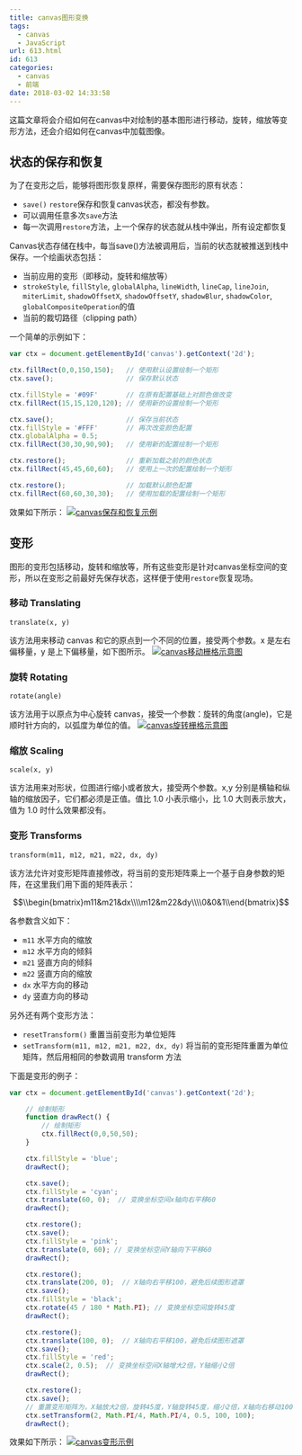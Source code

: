 ```yaml
---
title: canvas图形变换
tags:
  - canvas
  - JavaScript
url: 613.html
id: 613
categories:
  - canvas
  - 前端
date: 2018-03-02 14:33:58
---
```


这篇文章将会介绍如何在canvas中对绘制的基本图形进行移动，旋转，缩放等变形方法，还会介绍如何在canvas中加载图像。
## 状态的保存和恢复
为了在变形之后，能够将图形恢复原样，需要保存图形的原有状态：

- `save()` `restore`保存和恢复canvas状态，都没有参数。
- 可以调用任意多次`save`方法
- 每一次调用`restore`方法，上一个保存的状态就从栈中弹出，所有设定都恢复

Canvas状态存储在栈中，每当save()方法被调用后，当前的状态就被推送到栈中保存。一个绘画状态包括：

- 当前应用的变形（即移动，旋转和缩放等）
- `strokeStyle`, `fillStyle`, `globalAlpha`, `lineWidth`, `lineCap`, `lineJoin`, `miterLimit`, `shadowOffsetX`, `shadowOffsetY`, `shadowBlur`, `shadowColor`, `globalCompositeOperation`的值
- 当前的裁切路径（clipping path）

一个简单的示例如下：
```javascript
var ctx = document.getElementById('canvas').getContext('2d');

ctx.fillRect(0,0,150,150);   // 使用默认设置绘制一个矩形
ctx.save();                  // 保存默认状态

ctx.fillStyle = '#09F'       // 在原有配置基础上对颜色做改变
ctx.fillRect(15,15,120,120); // 使用新的设置绘制一个矩形

ctx.save();                  // 保存当前状态
ctx.fillStyle = '#FFF'       // 再次改变颜色配置
ctx.globalAlpha = 0.5;    
ctx.fillRect(30,30,90,90);   // 使用新的配置绘制一个矩形

ctx.restore();               // 重新加载之前的颜色状态
ctx.fillRect(45,45,60,60);   // 使用上一次的配置绘制一个矩形

ctx.restore();               // 加载默认颜色配置
ctx.fillRect(60,60,30,30);   // 使用加载的配置绘制一个矩形
```
效果如下所示：
[![canvas保存和恢复示例](http://uusama.com/wp-content/uploads/2018/03/2018030206280242.png)](http://uusama.com/wp-content/uploads/2018/03/2018030206280242.png)

## 变形
图形的变形包括移动，旋转和缩放等，所有这些变形是针对canvas坐标空间的变形，所以在变形之前最好先保存状态，这样便于使用`restore`恢复现场。

### 移动 Translating

`translate(x, y)`

该方法用来移动 canvas 和它的原点到一个不同的位置，接受两个参数。x 是左右偏移量，y 是上下偏移量，如下图所示。
[![canvas移动栅格示意图](http://uusama.com/wp-content/uploads/2018/03/201803020631577.png)](http://uusama.com/wp-content/uploads/2018/03/201803020631577.png)
### 旋转 Rotating
`rotate(angle)`

该方法用于以原点为中心旋转 canvas，接受一个参数：旋转的角度(angle)，它是顺时针方向的，以弧度为单位的值。
[![canvas旋转栅格示意图](http://uusama.com/wp-content/uploads/2018/03/2018030206324130.png)](http://uusama.com/wp-content/uploads/2018/03/2018030206324130.png)

### 缩放 Scaling
`scale(x, y)`

该方法用来对形状，位图进行缩小或者放大，接受两个参数。x,y 分别是横轴和纵轴的缩放因子，它们都必须是正值。值比 1.0 小表示缩小，比 1.0 大则表示放大，值为 1.0 时什么效果都没有。

### 变形 Transforms
`transform(m11, m12, m21, m22, dx, dy)`

该方法允许对变形矩阵直接修改，将当前的变形矩阵乘上一个基于自身参数的矩阵，在这里我们用下面的矩阵表示：

$$\\begin{bmatrix}m11&m21&dx\\\\m12&m22&dy\\\\0&0&1\\end{bmatrix}$$

各参数含义如下：

- `m11` 水平方向的缩放
- `m12` 水平方向的倾斜
- `m21` 竖直方向的倾斜
- `m22` 竖直方向的缩放
- `dx` 水平方向的移动
- `dy` 竖直方向的移动

另外还有两个变形方法：

- `resetTransform()` 重置当前变形为单位矩阵
- `setTransform(m11, m12, m21, m22, dx, dy)` 将当前的变形矩阵重置为单位矩阵，然后用相同的参数调用 transform 方法

下面是变形的例子：
```javascript
var ctx = document.getElementById('canvas').getContext('2d');

    // 绘制矩形
    function drawRect() {
        // 绘制矩形
        ctx.fillRect(0,0,50,50);
    }

    ctx.fillStyle = 'blue';
    drawRect();

    ctx.save();
    ctx.fillStyle = 'cyan';
    ctx.translate(60, 0);  // 变换坐标空间x轴向右平移60
    drawRect();

    ctx.restore();
    ctx.save();
    ctx.fillStyle = 'pink';
    ctx.translate(0, 60); // 变换坐标空间Y轴向下平移60
    drawRect();

    ctx.restore();
    ctx.translate(200, 0);  // X轴向右平移100，避免后续图形遮罩
    ctx.save();
    ctx.fillStyle = 'black';
    ctx.rotate(45 / 180 * Math.PI); // 变换坐标空间旋转45度
    drawRect();

    ctx.restore();
    ctx.translate(100, 0);  // X轴向右平移100，避免后续图形遮罩
    ctx.save();
    ctx.fillStyle = 'red';
    ctx.scale(2, 0.5);  // 变换坐标空间X轴增大2倍，Y轴缩小2倍
    drawRect();

    ctx.restore();
    ctx.save();
    // 重置变形矩阵为，X轴放大2倍，旋转45度，Y轴旋转45度，缩小2倍，X轴向右移动100，Y轴向下移动100
    ctx.setTransform(2, Math.PI/4, Math.PI/4, 0.5, 100, 100);
    drawRect();
```

效果如下所示：
[![canvas变形示例](http://uusama.com/wp-content/uploads/2018/03/2018030206285214.png)](http://uusama.com/wp-content/uploads/2018/03/2018030206285214.png)